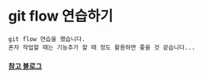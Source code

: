 # git flow 연습하기
    
```
git flow 연습을 했습니다.
혼자 작업할 때는 기능추가 할 때 정도 활용하면 좋을 것 같습니다...
```
    
#### [참고 블로그](https://jhkim.dooray.com/share/pages/0cwn4zd1RqWdDKj0X49QnA)
